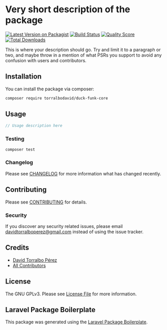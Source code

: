 # Very short description of the package

[![Latest Version on Packagist](https://img.shields.io/packagist/v/torralbodavid/duck-funk-core.svg?style=flat-square)](https://packagist.org/packages/torralbodavid/duck-funk-core)
[![Build Status](https://img.shields.io/travis/torralbodavid/duck-funk-core/master.svg?style=flat-square)](https://travis-ci.org/torralbodavid/duck-funk-core)
[![Quality Score](https://img.shields.io/scrutinizer/g/torralbodavid/duck-funk-core.svg?style=flat-square)](https://scrutinizer-ci.com/g/torralbodavid/duck-funk-core)
[![Total Downloads](https://img.shields.io/packagist/dt/torralbodavid/duck-funk-core.svg?style=flat-square)](https://packagist.org/packages/torralbodavid/duck-funk-core)

This is where your description should go. Try and limit it to a paragraph or two, and maybe throw in a mention of what PSRs you support to avoid any confusion with users and contributors.

## Installation

You can install the package via composer:

```bash
composer require torralbodavid/duck-funk-core
```

## Usage

``` php
// Usage description here
```

### Testing

``` bash
composer test
```

### Changelog

Please see [CHANGELOG](CHANGELOG.md) for more information what has changed recently.

## Contributing

Please see [CONTRIBUTING](CONTRIBUTING.md) for details.

### Security

If you discover any security related issues, please email davidtorralboperez@gmail.com instead of using the issue tracker.

## Credits

- [David Torralbo Pérez](https://github.com/torralbodavid)
- [All Contributors](../../contributors)

## License

The GNU GPLv3. Please see [License File](LICENSE.md) for more information.

## Laravel Package Boilerplate

This package was generated using the [Laravel Package Boilerplate](https://laravelpackageboilerplate.com).